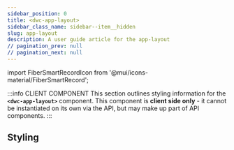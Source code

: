 ```yaml
---
sidebar_position: 0
title: <dwc-app-layout>
sidebar_class_name: sidebar--item__hidden
slug: app-layout
description: A user guide article for the app-layout
// pagination_prev: null
// pagination_next: null
---
```


import FiberSmartRecordIcon from '@mui/icons-material/FiberSmartRecord';

<DocChip chip='shadow' />

:::info CLIENT COMPONENT
This section outlines styling information for the **`<dwc-app-layout>`** component. This component is **client side only** - it cannot be instantiated on its own via the API, but may make up part of API components.
:::

## Styling

<TableBuilder name="dwc-app-layout" />

